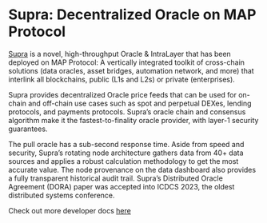 
# Supra: Decentralized Oracle on MAP Protocol
[Supra](https://supra.com) is a novel, high-throughput Oracle & IntraLayer that has been deployed on MAP Protocol: A vertically integrated toolkit of cross-chain solutions (data oracles, asset bridges, automation network, and more) that interlink all blockchains, public (L1s and L2s) or private (enterprises).

Supra provides decentralized Oracle price feeds that can be used for on-chain and off-chain use cases such as spot and perpetual DEXes, lending protocols, and payments protocols. Supra’s oracle chain and consensus algorithm make it the fastest-to-finality oracle provider, with layer-1 security guarantees.

The pull oracle has a sub-second response time. Aside from speed and security, Supra’s rotating node architecture gathers data from 40+ data sources and applies a robust calculation methodology to get the most accurate value. The node provenance on the data dashboard also provides a fully transparent historical audit trail. Supra’s Distributed Oracle Agreement (DORA) paper was accepted into ICDCS 2023, the oldest distributed systems conference.

Check out more developer docs [here](https://supra.com/docs/overview/)